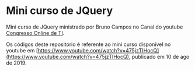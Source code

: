 # Mini curso de JQuery

Mini curso de JQuery ministrado por Bruno Campos no Canal do youtube [Congresso Online de TI](https://www.youtube.com/channel/UCaAxtywRyuokzKKKjRoC4RA).

Os códigos deste repositório é referente ao mini curso disponível no youtube em [https://www.youtube.com/watch?v=475jzTIHocQ](https://www.youtube.com/watch?v=475jzTIHocQ), publicado em 10 de ago de 2019.